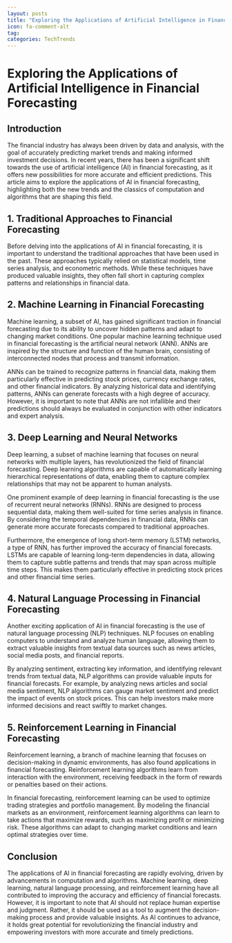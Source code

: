 ```yaml
---
layout: posts
title: "Exploring the Applications of Artificial Intelligence in Financial Forecasting"
icon: fa-comment-alt
tag:      
categories: TechTrends
---
```



# Exploring the Applications of Artificial Intelligence in Financial Forecasting

## Introduction

The financial industry has always been driven by data and analysis, with the goal of accurately predicting market trends and making informed investment decisions. In recent years, there has been a significant shift towards the use of artificial intelligence (AI) in financial forecasting, as it offers new possibilities for more accurate and efficient predictions. This article aims to explore the applications of AI in financial forecasting, highlighting both the new trends and the classics of computation and algorithms that are shaping this field.

## 1. Traditional Approaches to Financial Forecasting

Before delving into the applications of AI in financial forecasting, it is important to understand the traditional approaches that have been used in the past. These approaches typically relied on statistical models, time series analysis, and econometric methods. While these techniques have produced valuable insights, they often fall short in capturing complex patterns and relationships in financial data.

## 2. Machine Learning in Financial Forecasting

Machine learning, a subset of AI, has gained significant traction in financial forecasting due to its ability to uncover hidden patterns and adapt to changing market conditions. One popular machine learning technique used in financial forecasting is the artificial neural network (ANN). ANNs are inspired by the structure and function of the human brain, consisting of interconnected nodes that process and transmit information.

ANNs can be trained to recognize patterns in financial data, making them particularly effective in predicting stock prices, currency exchange rates, and other financial indicators. By analyzing historical data and identifying patterns, ANNs can generate forecasts with a high degree of accuracy. However, it is important to note that ANNs are not infallible and their predictions should always be evaluated in conjunction with other indicators and expert analysis.

## 3. Deep Learning and Neural Networks

Deep learning, a subset of machine learning that focuses on neural networks with multiple layers, has revolutionized the field of financial forecasting. Deep learning algorithms are capable of automatically learning hierarchical representations of data, enabling them to capture complex relationships that may not be apparent to human analysts.

One prominent example of deep learning in financial forecasting is the use of recurrent neural networks (RNNs). RNNs are designed to process sequential data, making them well-suited for time series analysis in finance. By considering the temporal dependencies in financial data, RNNs can generate more accurate forecasts compared to traditional approaches.

Furthermore, the emergence of long short-term memory (LSTM) networks, a type of RNN, has further improved the accuracy of financial forecasts. LSTMs are capable of learning long-term dependencies in data, allowing them to capture subtle patterns and trends that may span across multiple time steps. This makes them particularly effective in predicting stock prices and other financial time series.

## 4. Natural Language Processing in Financial Forecasting

Another exciting application of AI in financial forecasting is the use of natural language processing (NLP) techniques. NLP focuses on enabling computers to understand and analyze human language, allowing them to extract valuable insights from textual data sources such as news articles, social media posts, and financial reports.

By analyzing sentiment, extracting key information, and identifying relevant trends from textual data, NLP algorithms can provide valuable inputs for financial forecasts. For example, by analyzing news articles and social media sentiment, NLP algorithms can gauge market sentiment and predict the impact of events on stock prices. This can help investors make more informed decisions and react swiftly to market changes.

## 5. Reinforcement Learning in Financial Forecasting

Reinforcement learning, a branch of machine learning that focuses on decision-making in dynamic environments, has also found applications in financial forecasting. Reinforcement learning algorithms learn from interaction with the environment, receiving feedback in the form of rewards or penalties based on their actions.

In financial forecasting, reinforcement learning can be used to optimize trading strategies and portfolio management. By modeling the financial markets as an environment, reinforcement learning algorithms can learn to take actions that maximize rewards, such as maximizing profit or minimizing risk. These algorithms can adapt to changing market conditions and learn optimal strategies over time.

## Conclusion

The applications of AI in financial forecasting are rapidly evolving, driven by advancements in computation and algorithms. Machine learning, deep learning, natural language processing, and reinforcement learning have all contributed to improving the accuracy and efficiency of financial forecasts. However, it is important to note that AI should not replace human expertise and judgment. Rather, it should be used as a tool to augment the decision-making process and provide valuable insights. As AI continues to advance, it holds great potential for revolutionizing the financial industry and empowering investors with more accurate and timely predictions.